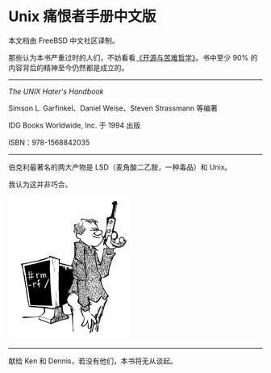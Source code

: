 # Unix 痛恨者手册中文版


本文档由 FreeBSD 中文社区译制。

那些认为本书严重过时的人们，不妨看看[《开源与苦难哲学》](https://book.bsdasia.org/di-2-zhang-ku-nan-zhe-xue-yan-jiu/di-2.1-jie-linux-yu-ku-nan-zhe-xue)。书中至少 90% 的内容背后的精神至今仍然都是成立的。

---

*The UNIX Hater's Handbook*

Simson L. Garfinkel、Daniel Weise、Steven Strassmann 等编著

IDG Books Worldwide, Inc. 于 1994 出版

ISBN：978-1568842035

---


伯克利最著名的两大产物是 LSD（麦角酸二乙胺，一种毒品）和 Unix。

我认为这并非巧合。


![](.gitbook/assets/ugh.png)

---

献给 Ken 和 Dennis，若没有他们，本书将无从谈起。
